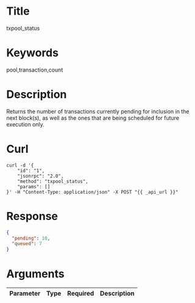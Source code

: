 # Title

txpool_status

# Keywords

pool,transaction,count

# Description

Returns the number of transactions currently pending for inclusion in the next block(s), as well as the ones that are being scheduled for future execution only.

# Curl

```shell
curl -d '{
    "id": "1",
    "jsonrpc": "2.0",
    "method": "txpool_status",
    "params": []
}' -H "Content-Type: application/json" -X POST "{{ _api_url }}"
```

# Response

```json
{
  "pending": 10,
  "queued": 7
}
```

# Arguments

| Parameter | Type   | Required | Description             |
| --------- | ------ | -------- | ----------------------- |
